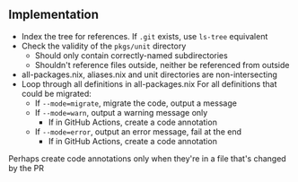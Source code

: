 
## Implementation

- Index the tree for references. If `.git` exists, use `ls-tree` equivalent
- Check the validity of the `pkgs/unit` directory
  - Should only contain correctly-named subdirectories
  - Shouldn't reference files outside, neither be referenced from outside
- all-packages.nix, aliases.nix and unit directories are non-intersecting
- Loop through all definitions in all-packages.nix
  For all definitions that could be migrated:
  - If `--mode=migrate`, migrate the code, output a message
  - If `--mode=warn`, output a warning message only
    - If in GitHub Actions, create a code annotation
  - If `--mode=error`, output an error message, fail at the end
    - If in GitHub Actions, create a code annotation

Perhaps create code annotations only when they're in a file that's changed by the PR
